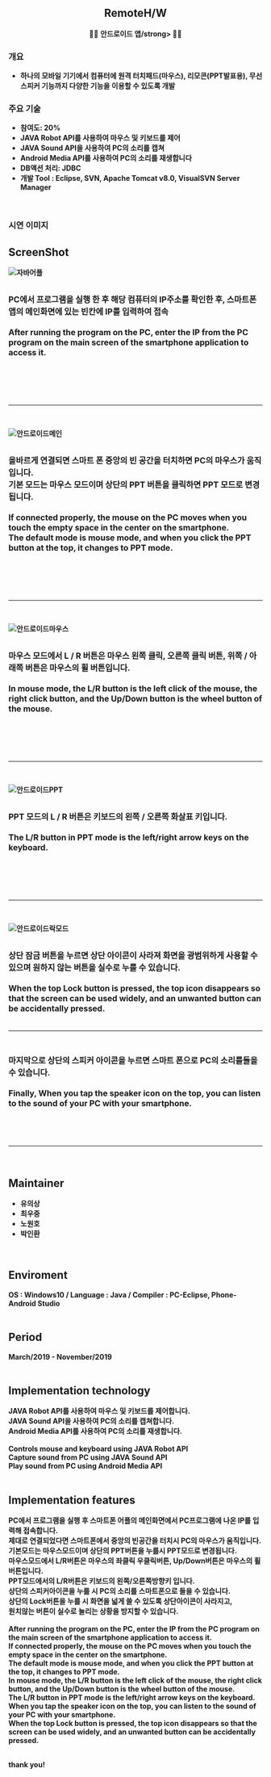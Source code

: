<h2 align="center">RemoteH/W</h2>
<p align="center">
  🙍‍♂️  <strong>안드로이드 앱/strong>   🙍‍♀️
</p>

### 개요
* 하나의 모바일 기기에서 컴퓨터에 원격 터치패드(마우스), 리모콘(PPT발표용), 무선스피커 기능까지 다양한 기능을 이용할 수 있도록 개발
  
### 주요 기술
* 참여도: **20%**
* JAVA Robot API를 사용하여 마우스 및 키보드를 제어
* JAVA Sound API을 사용하여 PC의 소리를 캡쳐
* Android Media API를 사용하여 PC의 소리를 재생합니다
* DB액션 처리: JDBC
* 개발 Tool : Eclipse, SVN, Apache Tomcat v8.0, VisualSVN Server Manager
<br>

### 시연 이미지

ScreenShot
--------------------------

![자바어플](https://user-images.githubusercontent.com/58925978/87854461-27770e00-c94d-11ea-869b-82f38f0eb09d.png)<br><br>
<p>
  <font size=3><b>
PC에서 프로그램을 실행 한 후 해당 컴퓨터의 IP주소를 확인한 후, 스마트폰 앱의 메인화면에 있는 빈칸에 IP를 입력하여 접속<br><br>
After running the program on the PC, enter the IP from the PC program on the main screen of the smartphone application to access it.<br><br><br><br><br>
  </b></font>
</p><hr><br>

![안드로이드메인](https://user-images.githubusercontent.com/58925978/87854468-365dc080-c94d-11ea-9061-7f78684d92c3.png)<br><br>
<p>
  <font size=3><b>
올바르게 연결되면 스마트 폰 중앙의 빈 공간을 터치하면 PC의 마우스가 움직입니다.<br>
기본 모드는 마우스 모드이며 상단의 PPT 버튼을 클릭하면 PPT 모드로 변경됩니다.<br><br>
If connected properly, the mouse on the PC moves when you touch the empty space in the center on the smartphone.<br>
The default mode is mouse mode, and when you click the PPT button at the top, it changes to PPT mode.<br><br><br><br><br>
</b></font>
</p><hr><br>

![안드로이드마우스](https://user-images.githubusercontent.com/58925978/87854476-41b0ec00-c94d-11ea-96ed-1411db8dd418.png)<br><br>
<p>
  <font size=3><b>
마우스 모드에서 L / R 버튼은 마우스 왼쪽 클릭, 오른쪽 클릭 버튼, 위쪽 / 아래쪽 버튼은 마우스의 휠 버튼입니다.<br><br>
In mouse mode, the L/R button is the left click of the mouse, the right click button, and the Up/Down button is the wheel button of the mouse.<br><br><br><br><br>
</b></font>
</p><hr><br>

![안드로이드PPT](https://user-images.githubusercontent.com/58925978/87854478-4bd2ea80-c94d-11ea-9675-51366322a7fd.png)<br><br>
<p>
  <font size=3><b>
PPT 모드의 L / R 버튼은 키보드의 왼쪽 / 오른쪽 화살표 키입니다.<br><br>
The L/R button in PPT mode is the left/right arrow keys on the keyboard.<br><br><br><br><br>
</b></font>
</p><hr><br>

![안드로이드락모드](https://user-images.githubusercontent.com/58925978/87854481-52f9f880-c94d-11ea-9bd5-a93e844fa1cc.png)<br><br>
<p>
  <font size=3><b>
상단 잠금 버튼을 누르면 상단 아이콘이 사라져 화면을 광범위하게 사용할 수 있으며 원하지 않는 버튼을 실수로 누를 수 있습니다.<br><br>
When the top Lock button is pressed, the top icon disappears so that the screen can be used widely, and an unwanted button can be accidentally pressed.<br><br>
</b></font>
</p><hr><br>

<p>
  <font size=3><b>
마지막으로 상단의 스피커 아이콘을 누르면 스마트 폰으로 PC의 소리를들을 수 있습니다.<br><br>
Finally, When you tap the speaker icon on the top, you can listen to the sound of your PC with your smartphone.<br><br><br><br>
</b></font>
</p><hr><br>

Maintainer
------------------------------
<ul>
  <li>유의상</li>
  <li>최우중</li>
  <li>노원호</li>
  <li>박인환</li>
</ul>
<br>

Enviroment
------------------------------
OS : Windows10 / Language : Java / Compiler : PC-Eclipse, Phone-Android Studio <br><br>

Period
-------------------------------
March/2019 - November/2019<br><br>

Implementation technology
-------------------------------
JAVA Robot API를 사용하여 마우스 및 키보드를 제어합니다.<br>
JAVA Sound API을 사용하여 PC의 소리를 캡쳐합니다.<br>
Android Media API를 사용하여 PC의 소리를 재생합니다.<br><br>
Controls mouse and keyboard using JAVA Robot API<br>
Capture sound from PC using JAVA Sound API<br>
Play sound from PC using Android Media API<br><br>

Implementation features
-------------------------------
PC에서 프로그램을 실행 후 스마트폰 어플의 메인화면에서 PC프로그램에 나온 IP를 입력해 접속합니다.<br>
제대로 연결되었다면 스마트폰에서 중앙의 빈공간을 터치시 PC의 마우스가 움직입니다.<br>
기본모드는 마우스모드이며 상단의 PPT버튼을 누를시 PPT모드로 변경됩니다.<br>
마우스모드에서 L/R버튼은 마우스의 좌클릭 우클릭버튼, Up/Down버튼은 마우스의 휠버튼입니다.<br>
PPT모드에서의 L/R버튼은 키보드의 왼쪽/오른쪽방향키 입니다.<br>
상단의 스피커아이콘을 누를 시 PC의 소리를 스마트폰으로 들을 수 있습니다.<br>
상단의 Lock버튼을 누를 시 화면을 넓게 쓸 수 있도록 상단아이콘이 사라지고,<br>
원치않는 버튼이 실수로 눌리는 상황을 방지할 수 있습니다.<br><br>
After running the program on the PC, enter the IP from the PC program on the main screen of the smartphone application to access it.<br>
If connected properly, the mouse on the PC moves when you touch the empty space in the center on the smartphone.<br>
The default mode is mouse mode, and when you click the PPT button at the top, it changes to PPT mode.<br>
In mouse mode, the L/R button is the left click of the mouse, the right click button, and the Up/Down button is the wheel button of the mouse.<br>
The L/R button in PPT mode is the left/right arrow keys on the keyboard.<br>
When you tap the speaker icon on the top, you can listen to the sound of your PC with your smartphone.<br>
When the top Lock button is pressed, the top icon disappears so that the screen can be used widely, and an unwanted button can be accidentally pressed.<br><br>

thank you!
